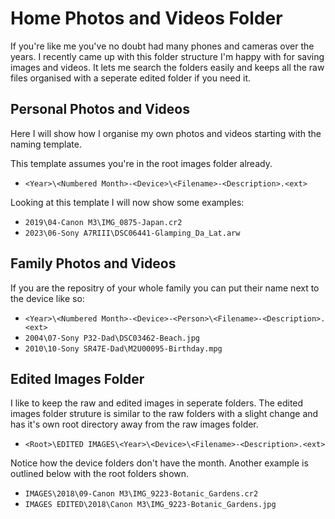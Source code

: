 # Home Photos and Videos Folder
If you're like me you've no doubt had many phones and cameras over the years. I recently came up with this folder structure I'm happy with for saving images and videos. It lets me search the folders easily and keeps all the raw files organised with a seperate edited folder if you need it. 

## Personal Photos and Videos
Here I will show how I organise my own photos and videos starting with the naming template.

This template assumes you're in the root images folder already.

* `<Year>\<Numbered Month>-<Device>\<Filename>-<Description>.<ext>`

Looking at this template I will now show some examples:

* `2019\04-Canon M3\IMG_0875-Japan.cr2`
* `2023\06-Sony A7RIII\DSC06441-Glamping_Da_Lat.arw`
## Family Photos and Videos
If you are the repositry of your whole family you can put their name next to the device like so:
* `<Year>\<Numbered Month>-<Device>-<Person>\<Filename>-<Description>.<ext>`
* `2004\07-Sony P32-Dad\DSC03462-Beach.jpg`
* `2010\10-Sony SR47E-Dad\M2U00095-Birthday.mpg`
## Edited Images Folder
I like to keep the raw and edited images in seperate folders. The edited images folder struture is similar to the raw folders with a slight change and has it's own root directory away from the raw images folder.

* `<Root>\EDITED IMAGES\<Year>\<Device>\<Filename>-<Description>.<ext>`

Notice how the device folders don't have the month. Another example is outlined below with the root folders shown.

* `IMAGES\2018\09-Canon M3\IMG_9223-Botanic_Gardens.cr2`
* `IMAGES EDITED\2018\Canon M3\IMG_9223-Botanic_Gardens.jpg`
